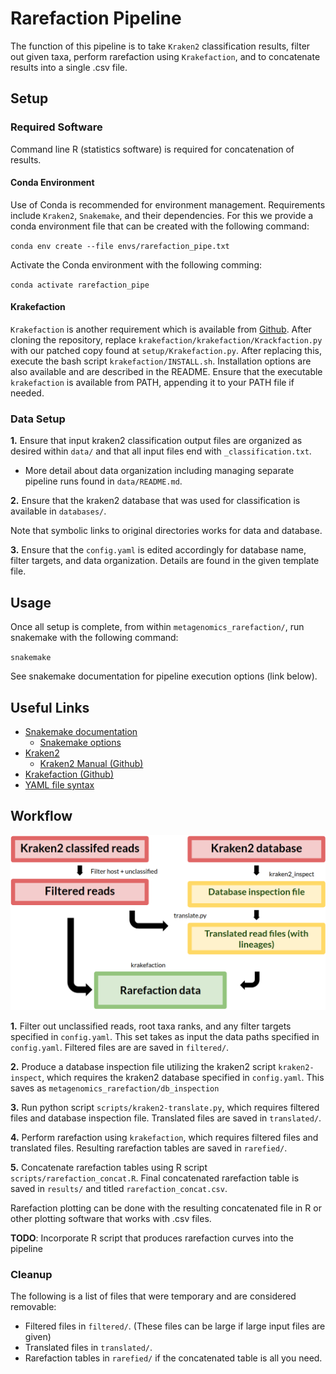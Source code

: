 # Rarefaction Pipeline

The function of this pipeline is to take `Kraken2` classification results, filter out given taxa, perform rarefaction using `Krakefaction`, and to concatenate results into a single .csv file.

## Setup

### Required Software

Command line R (statistics software) is required for concatenation of results.

#### Conda Environment

Use of Conda is recommended for environment management.
Requirements include `Kraken2`, `Snakemake`, and their dependencies. For this we provide a conda environment file that can be created with the following command:

`conda env create --file envs/rarefaction_pipe.txt`

Activate the Conda environment with the following comming:

`conda activate rarefaction_pipe`

#### Krakefaction

`Krakefaction` is another requirement which is available from [Github](https://github.com/phac-nml/krakefaction).
After cloning the repository, replace `krakefaction/krakefaction/Krackfaction.py` with our patched copy found at `setup/Krakefaction.py`. After replacing this, execute the bash script `krakefaction/INSTALL.sh`. Installation options are also available and are described in the README. 
Ensure that the executable `krakefaction` is available from PATH, appending it to your PATH file if needed.

### Data Setup

__1.__ Ensure that input kraken2 classification output files are organized as desired within `data/` and that all input files end with `_classification.txt`.

 * More detail about data organization including managing separate pipeline runs found in `data/README.md`.

__2.__ Ensure that the kraken2 database that was used for classification is available in `databases/`.

Note that symbolic links to original directories works for data and database.

__3.__ Ensure that the `config.yaml` is edited accordingly for database name, filter targets, and data organization. Details are found in the given template file.



## Usage 

Once all setup is complete, from within `metagenomics_rarefaction/`, run snakemake with the following command:

`snakemake`

See snakemake documentation for pipeline execution options (link below).

## Useful Links

* [Snakemake documentation](https://snakemake.readthedocs.io/en/stable/)
    * [Snakemake options](https://snakemake.readthedocs.io/en/stable/executing/cli.html)
* [Kraken2](https://ccb.jhu.edu/software/kraken2/)
    * [Kraken2 Manual (Github)](https://github.com/DerrickWood/kraken2/wiki/Manual)
* [Krakefaction (Github)](https://github.com/phac-nml/krakefaction)
* [YAML file syntax](https://docs.ansible.com/ansible/latest/reference_appendices/YAMLSyntax.html)

## Workflow

![Workflow](/images/rarefaction_pipeline_workflow.png)

__1.__ Filter out unclassified reads, root taxa ranks, and any filter targets specified in `config.yaml`. This set takes as input the data paths specified in `config.yaml`. Filtered files are are saved in `filtered/`.

__2.__ Produce a database inspection file utilizing the kraken2 script `kraken2-inspect`, which requires the kraken2 database specified in `config.yaml`. This saves as `metagenomics_rarefaction/db_inspection`

__3.__ Run python script `scripts/kraken2-translate.py`, which requires filtered files and database inspection file. Translated files are saved in `translated/`.

__4.__ Perform rarefaction using `krakefaction`, which requires filtered files and translated files. Resulting rarefaction tables are saved in `rarefied/`.

__5.__ Concatenate rarefaction tables using R script `scripts/rarefaction_concat.R`. Final concatenated rarefaction table is saved in `results/` and titled `rarefaction_concat.csv`.

Rarefaction plotting can be done with the resulting concatenated file in R or other plotting software that works with .csv files.

__TODO__: Incorporate R script that produces rarefaction curves into the pipeline

### Cleanup

The following is a list of files that were temporary and are considered removable:

* Filtered files in `filtered/`. (These files can be large if large input files are given)
* Translated files in `translated/`.
* Rarefaction tables in `rarefied/` if the concatenated table is all you need.

